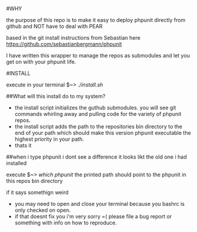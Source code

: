 #WHY

the purpose of this repo is to make it easy to deploy phpunit directly from github and NOT have to deal with PEAR

based in the git install instructions from Sebastian here 
	https://github.com/sebastianbergmann/phpunit

I have written this wrapper to manage the repos as submodules and let you get on with your phpunit life.

#INSTALL

execute in your terminal
$~> *./install.sh*


##What will this install do to my system?

*  the install script initializes the guthub submodules. you will see git commands whirling away and pulling code for the variety of phpunit repos.
* the install script adds the path to the repositories bin directory to the end of your path which should make this version phpunit executable the highest priority in your path.
* thats it

##when i type phpunit i dont see a difference it looks likt the old one i had installed

execute
$~> *which phpunit*
the printed path should point to the phpunit in this repos bin directory

if it says somethign weird

* you may need to open and close your terminal because you bashrc is only checked on open.
* if that doesnt fix you i'm very sorry =( please file a bug report or something with info on how to reproduce.


